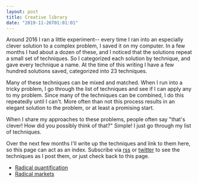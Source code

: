 ```yaml
---
layout: post
title: Creative library
date: "2019-11-26T01:01:01"
---
```


Around 2016 I ran a little experiment-- every time I ran into an
especially clever solution to a complex problem, I saved it on my
computer. In a few months I had about a dozen of these, and I noticed
that the solutions repeat a small set of techniques. So I categorized
each solution by technique, and gave every technique a name. At the
time of this writing I have a few hundred solutions saved, categorized
into 23 techniques.

Many of these techniques can be mixed and matched. When I run into a
tricky problem, I go through the list of techniques and see if I can
apply any to my problem. Since many of the techniques can be combined,
I do this repeatedly until I can't. More often than not this process
results in an elegant solution to the problem, or at least a promising
start.

When I share my approaches to these problems, people often say "that's
clever! How did you possibly think of that?" Simple! I just go through
my list of techniques.

Over the next few months I'll write up the techniques and link to them
here, so this page can act as an index. Subscribe via [rss][] or
[twitter][] to see the techniques as I post them, or just check back
to this page.

[rss]: /feed.xml
[twitter]: https://twitter.com/spakhm

* [Radical quantification](/2019/11/26/radical-quantification.html)
* [Radical markets](/2019/11/26/radical-markets.html)
